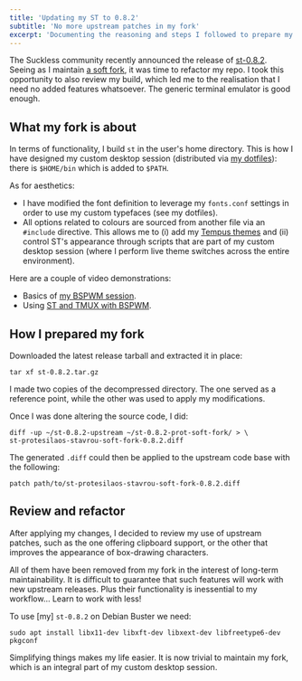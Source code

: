 ```yaml
---
title: 'Updating my ST to 0.8.2'
subtitle: 'No more upstream patches in my fork'
excerpt: 'Documenting the reasoning and steps I followed to prepare my soft fork of ST: the Simple Terminal by the Suckless community.'
---
```


The Suckless community recently announced the release of
[st-0.8.2](https://st.suckless.org/).  Seeing as I maintain [a soft
fork](https://gitlab.com/protesilaos/st), it was time to refactor my
repo.  I took this opportunity to also review my build, which led me to
the realisation that I need no added features whatsoever.  The generic
terminal emulator is good enough.

## What my fork is about

In terms of functionality, I build `st` in the user's home directory.
This is how I have designed my custom desktop session (distributed via
[my dotfiles](https://gitlab.com/protesilaos/dotfiles)): there is
`$HOME/bin` which is added to `$PATH`.

As for aesthetics:

* I have modified the font definition to leverage my `fonts.conf`
  settings in order to use my custom typefaces (see my dotfiles).
* All options related to colours are sourced from another file via an
  `#include` directive.  This allows me to (i) add my [Tempus
  themes](https://protesilaos.com/tempus-themes/) and (ii) control ST's appearance through
  scripts that are part of my custom desktop session (where I perform
  live theme switches across the entire environment).

Here are a couple of video demonstrations:

* Basics of [my BSPWM session](https://protesilaos.com/codelog/2018-12-27-bspwm-demo-video/).
* Using [ST and TMUX with BSPWM](https://protesilaos.com/codelog/2019-01-13-tmux-demo-bspwm/).

## How I prepared my fork

Downloaded the latest release tarball and extracted it in place:

	tar xf st-0.8.2.tar.gz

I made two copies of the decompressed directory.  The one served as
a reference point, while the other was used to apply my modifications.

Once I was done altering the source code, I did:

	diff -up ~/st-0.8.2-upstream ~/st-0.8.2-prot-soft-fork/ > \
	st-protesilaos-stavrou-soft-fork-0.8.2.diff

The generated `.diff` could then be applied to the upstream code base
with the following:

	patch path/to/st-protesilaos-stavrou-soft-fork-0.8.2.diff

## Review and refactor

After applying my changes, I decided to review my use of upstream
patches, such as the one offering clipboard support, or the other that
improves the appearance of box-drawing characters.

All of them have been removed from my fork in the interest of long-term
maintainability.  It is difficult to guarantee that such features will
work with new upstream releases.  Plus their functionality is
inessential to my workflow… Learn to work with less!

To use [my] `st-0.8.2` on Debian Buster we need:

	sudo apt install libx11-dev libxft-dev libxext-dev libfreetype6-dev pkgconf

Simplifying things makes my life easier.  It is now trivial to maintain my
fork, which is an integral part of my custom desktop session.
